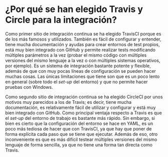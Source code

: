 # ¿Por qué se han elegido Travis y Circle para la integración?

Como primer sitio de integración continua se ha elegido TravisCI porque es de los más
famosos y utilizados. También es fácil de configurar y entender, tiene mucha documentación
y ayudas para crear entornos de test propios, está muy bien integrado con GitHub y permite
realizar tests modificando múltiples parámetros a la vez (probar el mismo código con múltiples
versiones del mismo lenguaje a la vez o con múltiples sistemas operativos, por ejemplo).
Es un sistema de integración bastante potente y flexible, además de que con muy pocas líneas
de configuración se pueden hacer muchas cosas. Las únicas limitaciones que
tiene son que es un poco lento en general (sobre todo el *set-up* del entorno) y que
no permite hacer pruebas con Windows.

Como segundo sitio de integración continua se ha elegido CircleCI por unos motivos muy parecidos
a los de Travis; es decir, tiene mucha documentación, es relativamente fácil de utilizar y configurar
y está muy bien integrado con GitHub. Como principal ventaja respecto a Travis es que el *set-up* del
entorno de trabajo es bastante más rápido. Sin embargo, si bien es cierto que la configuración del
entorno se hace en YAML, es un poco más tediosa de hacer que con TravisCI, ya que hay que
poner de forma explícita cada paso que se tiene que ejecutar. Además de eso, otro inconveniente
es que es más difícil testear múltiples versiones del mismo lenguaje de forma sencilla,
ya que no tiene una forma tan directa como Travis.
